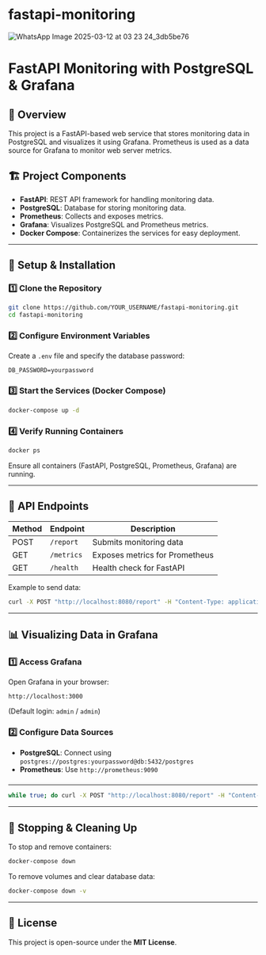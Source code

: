 # fastapi-monitoring
![WhatsApp Image 2025-03-12 at 03 23 24_3db5be76](https://github.com/user-attachments/assets/7eec086d-bd3c-43c2-a3b3-33f83e253fe0)

# FastAPI Monitoring with PostgreSQL & Grafana

## 📌 Overview

This project is a FastAPI-based web service that stores monitoring data in PostgreSQL and visualizes it using Grafana. Prometheus is used as a data source for Grafana to monitor web server metrics.

## 🏗️ Project Components

- **FastAPI**: REST API framework for handling monitoring data.
- **PostgreSQL**: Database for storing monitoring data.
- **Prometheus**: Collects and exposes metrics.
- **Grafana**: Visualizes PostgreSQL and Prometheus metrics.
- **Docker Compose**: Containerizes the services for easy deployment.

---

## 🚀 Setup & Installation

### 1️⃣ Clone the Repository

```sh
git clone https://github.com/YOUR_USERNAME/fastapi-monitoring.git
cd fastapi-monitoring
```

### 2️⃣ Configure Environment Variables

Create a `.env` file and specify the database password:

```
DB_PASSWORD=yourpassword
```

### 3️⃣ Start the Services (Docker Compose)

```sh
docker-compose up -d
```

### 4️⃣ Verify Running Containers

```sh
docker ps
```

Ensure all containers (FastAPI, PostgreSQL, Prometheus, Grafana) are running.

---

## 🎯 API Endpoints

| Method | Endpoint   | Description                    |
| ------ | ---------- | ------------------------------ |
| POST   | `/report`  | Submits monitoring data        |
| GET    | `/metrics` | Exposes metrics for Prometheus |
| GET    | `/health`  | Health check for FastAPI       |

Example to send data:

```sh
curl -X POST "http://localhost:8080/report" -H "Content-Type: application/json" -d '{"message": "Hello World"}'
```

---

## 📊 Visualizing Data in Grafana

### 1️⃣ Access Grafana

Open Grafana in your browser:

```
http://localhost:3000
```

(Default login: `admin` / `admin`)

### 2️⃣ Configure Data Sources

- **PostgreSQL**: Connect using `postgres://postgres:yourpassword@db:5432/postgres`
- **Prometheus**: Use `http://prometheus:9090`

###

---

```sh
while true; do curl -X POST "http://localhost:8080/report" -H "Content-Type: application/json" -d '{"message": "Hello World"}'; sleep 1; done
```

---

## 🔧 Stopping & Cleaning Up

To stop and remove containers:

```sh
docker-compose down
```

To remove volumes and clear database data:

```sh
docker-compose down -v
```

---

## 📜 License

This project is open-source under the **MIT License**.


